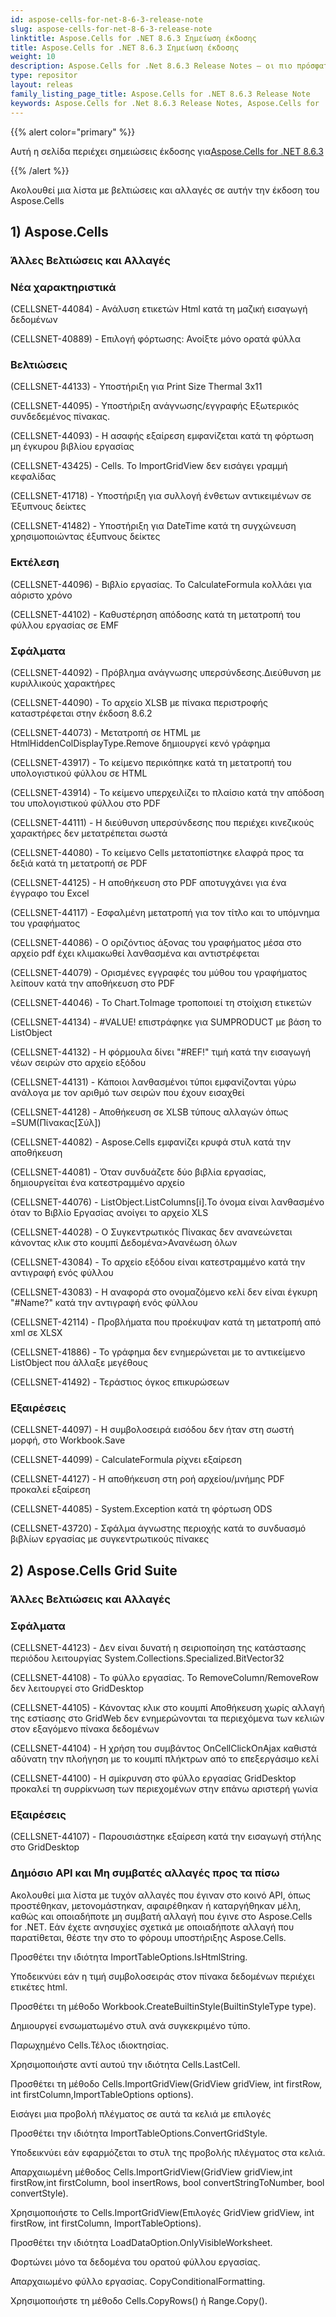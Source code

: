 ```yaml
---
id: aspose-cells-for-net-8-6-3-release-note
slug: aspose-cells-for-net-8-6-3-release-note
linktitle: Aspose.Cells for .NET 8.6.3 Σημείωση έκδοσης
title: Aspose.Cells for .NET 8.6.3 Σημείωση έκδοσης
weight: 10
description: Aspose.Cells for .Net 8.6.3 Release Notes – οι πιο πρόσφατες βελτιώσεις, νέες δυνατότητες και επιδιορθώσεις
type: repositor
layout: releas
family_listing_page_title: Aspose.Cells for .NET 8.6.3 Release Note
keywords: Aspose.Cells for .Net 8.6.3 Release Notes, Aspose.Cells for .Net 8.6.3 updates and fixe
---
```

{{% alert color="primary" %}}

 Αυτή η σελίδα περιέχει σημειώσεις έκδοσης για[Aspose.Cells for .NET 8.6.3](https://releases.aspose.com/cells/net/new-releases/aspose.cells-for-.net-8.6.3/)

{{% /alert %}}

Ακολουθεί μια λίστα με βελτιώσεις και αλλαγές σε αυτήν την έκδοση του Aspose.Cells

##  1) Aspose.Cells

###  **Άλλες Βελτιώσεις και Αλλαγές**

###  **Νέα χαρακτηριστικά**

(CELLSNET-44084) - Ανάλυση ετικετών Html κατά τη μαζική εισαγωγή δεδομένων

(CELLSNET-40889) - Επιλογή φόρτωσης: Ανοίξτε μόνο ορατά φύλλα

###  **Βελτιώσεις**

(CELLSNET-44133) - Υποστήριξη για Print Size Thermal 3x11

(CELLSNET-44095) - Υποστήριξη ανάγνωσης/εγγραφής Εξωτερικός συνδεδεμένος πίνακας.

(CELLSNET-44093) - Η ασαφής εξαίρεση εμφανίζεται κατά τη φόρτωση μη έγκυρου βιβλίου εργασίας

(CELLSNET-43425) - Cells. Το ImportGridView δεν εισάγει γραμμή κεφαλίδας

(CELLSNET-41718) - Υποστήριξη για συλλογή ένθετων αντικειμένων σε Έξυπνους δείκτες

(CELLSNET-41482) - Υποστήριξη για DateTime κατά τη συγχώνευση χρησιμοποιώντας έξυπνους δείκτες

###  **Εκτέλεση**

(CELLSNET-44096) - Βιβλίο εργασίας. Το CalculateFormula κολλάει για αόριστο χρόνο

(CELLSNET-44102) - Καθυστέρηση απόδοσης κατά τη μετατροπή του φύλλου εργασίας σε EMF

###  **Σφάλματα**

(CELLSNET-44092) - Πρόβλημα ανάγνωσης υπερσύνδεσης.Διεύθυνση με κυριλλικούς χαρακτήρες

(CELLSNET-44090) - Το αρχείο XLSB με πίνακα περιστροφής καταστρέφεται στην έκδοση 8.6.2

(CELLSNET-44073) - Μετατροπή σε HTML με HtmlHiddenColDisplayType.Remove δημιουργεί κενό γράφημα

(CELLSNET-43917) - Το κείμενο περικόπηκε κατά τη μετατροπή του υπολογιστικού φύλλου σε HTML

(CELLSNET-43914) - Το κείμενο υπερχειλίζει το πλαίσιο κατά την απόδοση του υπολογιστικού φύλλου στο PDF

(CELLSNET-44111) - Η διεύθυνση υπερσύνδεσης που περιέχει κινεζικούς χαρακτήρες δεν μετατρέπεται σωστά

(CELLSNET-44080) - Το κείμενο Cells μετατοπίστηκε ελαφρά προς τα δεξιά κατά τη μετατροπή σε PDF

(CELLSNET-44125) - Η αποθήκευση στο PDF αποτυγχάνει για ένα έγγραφο του Excel

(CELLSNET-44117) - Εσφαλμένη μετατροπή για τον τίτλο και το υπόμνημα του γραφήματος

(CELLSNET-44086) - Ο οριζόντιος άξονας του γραφήματος μέσα στο αρχείο pdf έχει κλιμακωθεί λανθασμένα και αντιστρέφεται

(CELLSNET-44079) - Ορισμένες εγγραφές του μύθου του γραφήματος λείπουν κατά την αποθήκευση στο PDF

(CELLSNET-44046) - Το Chart.ToImage τροποποιεί τη στοίχιση ετικετών

(CELLSNET-44134) - #VALUE! επιστράφηκε για SUMPRODUCT με βάση το ListObject

(CELLSNET-44132) - Η φόρμουλα δίνει "#REF!" τιμή κατά την εισαγωγή νέων σειρών στο αρχείο εξόδου

(CELLSNET-44131) - Κάποιοι λανθασμένοι τύποι εμφανίζονται γύρω ανάλογα με τον αριθμό των σειρών που έχουν εισαχθεί

(CELLSNET-44128) - Αποθήκευση σε XLSB τύπους αλλαγών όπως =SUM(Πίνακας[Σύλ])

(CELLSNET-44082) - Aspose.Cells εμφανίζει κρυφά στυλ κατά την αποθήκευση

(CELLSNET-44081) - Όταν συνδυάζετε δύο βιβλία εργασίας, δημιουργείται ένα κατεστραμμένο αρχείο

(CELLSNET-44076) - ListObject.ListColumns[i].Το όνομα είναι λανθασμένο όταν το Βιβλίο Εργασίας ανοίγει το αρχείο XLS

(CELLSNET-44028) - Ο Συγκεντρωτικός Πίνακας δεν ανανεώνεται κάνοντας κλικ στο κουμπί Δεδομένα>Ανανέωση όλων

(CELLSNET-43084) - Το αρχείο εξόδου είναι κατεστραμμένο κατά την αντιγραφή ενός φύλλου

(CELLSNET-43083) - Η αναφορά στο ονομαζόμενο κελί δεν είναι έγκυρη "#Name?" κατά την αντιγραφή ενός φύλλου

(CELLSNET-42114) - Προβλήματα που προέκυψαν κατά τη μετατροπή από xml σε XLSX

(CELLSNET-41886) - Το γράφημα δεν ενημερώνεται με το αντικείμενο ListObject που άλλαξε μεγέθους

(CELLSNET-41492) - Τεράστιος όγκος επικυρώσεων

###  **Εξαιρέσεις**

(CELLSNET-44097) - Η συμβολοσειρά εισόδου δεν ήταν στη σωστή μορφή, στο Workbook.Save

(CELLSNET-44099) - CalculateFormula ρίχνει εξαίρεση

(CELLSNET-44127) - Η αποθήκευση στη ροή αρχείου/μνήμης PDF προκαλεί εξαίρεση

(CELLSNET-44085) - System.Exception κατά τη φόρτωση ODS

(CELLSNET-43720) - Σφάλμα άγνωστης περιοχής κατά το συνδυασμό βιβλίων εργασίας με συγκεντρωτικούς πίνακες

##  2) Aspose.Cells Grid Suite

###  **Άλλες Βελτιώσεις και Αλλαγές**

###  **Σφάλματα**

(CELLSNET-44123) - Δεν είναι δυνατή η σειριοποίηση της κατάστασης περιόδου λειτουργίας System.Collections.Specialized.BitVector32

(CELLSNET-44108) - Το φύλλο εργασίας. Το RemoveColumn/RemoveRow δεν λειτουργεί στο GridDesktop

(CELLSNET-44105) - Κάνοντας κλικ στο κουμπί Αποθήκευση χωρίς αλλαγή της εστίασης στο GridWeb δεν ενημερώνονται τα περιεχόμενα των κελιών στον εξαγόμενο πίνακα δεδομένων

(CELLSNET-44104) - Η χρήση του συμβάντος OnCellClickOnAjax καθιστά αδύνατη την πλοήγηση με το κουμπί πλήκτρων από το επεξεργάσιμο κελί

(CELLSNET-44100) - Η σμίκρυνση στο φύλλο εργασίας GridDesktop προκαλεί τη συρρίκνωση των περιεχομένων στην επάνω αριστερή γωνία

###  **Εξαιρέσεις**

(CELLSNET-44107) - Παρουσιάστηκε εξαίρεση κατά την εισαγωγή στήλης στο GridDesktop

###  **Δημόσιο API και Μη συμβατές αλλαγές προς τα πίσω**

Ακολουθεί μια λίστα με τυχόν αλλαγές που έγιναν στο κοινό API, όπως προστέθηκαν, μετονομάστηκαν, αφαιρέθηκαν ή καταργήθηκαν μέλη, καθώς και οποιαδήποτε μη συμβατή αλλαγή που έγινε στο Aspose.Cells for .NET. Εάν έχετε ανησυχίες σχετικά με οποιαδήποτε αλλαγή που παρατίθεται, θέστε την στο το φόρουμ υποστήριξης Aspose.Cells.

Προσθέτει την ιδιότητα ImportTableOptions.IsHtmlString.

Υποδεικνύει εάν η τιμή συμβολοσειράς στον πίνακα δεδομένων περιέχει ετικέτες html.

Προσθέτει τη μέθοδο Workbook.CreateBuiltinStyle(BuiltinStyleType type).

Δημιουργεί ενσωματωμένο στυλ ανά συγκεκριμένο τύπο.

Παρωχημένο Cells.Τέλος ιδιοκτησίας.

Χρησιμοποιήστε αντί αυτού την ιδιότητα Cells.LastCell.

Προσθέτει τη μέθοδο Cells.ImportGridView(GridView gridView, int firstRow, int firstColumn,ImportTableOptions options).

Εισάγει μια προβολή πλέγματος σε αυτά τα κελιά με επιλογές

Προσθέτει την ιδιότητα ImportTableOptions.ConvertGridStyle.

Υποδεικνύει εάν εφαρμόζεται το στυλ της προβολής πλέγματος στα κελιά.

 Απαρχαιωμένη μέθοδος Cells.ImportGridView(GridView gridView,int firstRow,int firstColumn, bool insertRows, bool convertStringToNumber, bool convertStyle).

Χρησιμοποιήστε το Cells.ImportGridView(Επιλογές GridView gridView, int firstRow, int firstColumn, ImportTableOptions).

Προσθέτει την ιδιότητα LoadDataOption.OnlyVisibleWorksheet.

Φορτώνει μόνο τα δεδομένα του ορατού φύλλου εργασίας.

Απαρχαιωμένο φύλλο εργασίας. CopyConditionalFormatting.

Χρησιμοποιήστε τη μέθοδο Cells.CopyRows() ή Range.Copy().
